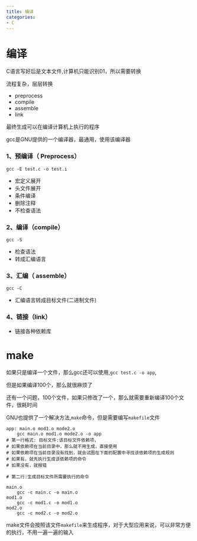 ```yaml
---
title: 编译
categories: 
- C
---
```



# 编译

C语言写好后是文本文件,计算机只能识别01，所以需要转换

流程复杂，层层转换

- preprocess
- compile
- assemble
- link

最终生成可以在编译计算机上执行的程序

gcc是GNU提供的一个编译器，最通用，使用该编译器

### 1、预编译（ Preprocess）

```
gcc -E test.c -o test.i
```

- 宏定义展开
- 头文件展开
- 条件编译
- 删除注释
- 不检查语法

### 2、编译（compile）
```
gcc -S
```
- 检查语法
- 转成汇编语言

### 3、汇编（ assemble）
```
gcc -C
```
- 汇编语言转成目标文件(二进制文件)


### 4、链接（link）
- 链接各种依赖库


# make

如果只是编译一个文件，那么gcc还可以使用,`gcc test.c -o app`,

但是如果编译100个，那么就很麻烦了

还有一个问题，100个文件，如果只修改了一个，那么就需要重新编译100个文件，很耗时间

GNU也提供了一个解决方法,`make`命令，但是需要编写`makefile`文件

```
app: main.o mod1.o mode2.o
	gcc main.o mod1.o mode2.o -o app
# 第一行格式: 目标文件:该目标文件依赖项，
# 如果依赖项在当前目录中，那么就不用生成，直接使用
# 如果依赖项在当前目录没有找到，就会试图在下面的配置中寻找该依赖项的生成规则
# 如果有，就先执行生成该依赖项的命令
# 如果没有，就报错

# 第二行:生成目标文件所需要执行的命令

main.o
	gcc -c main.c -o main.o
mod1.o
	gcc -c mod1.c -o mod1.o
mod2.o
	gcc -c mod2.c -o mod2.o
```

make文件会按照该文件`makefile`来生成程序，对于大型应用来说，可以非常方便的执行，不用一遍一遍的输入

